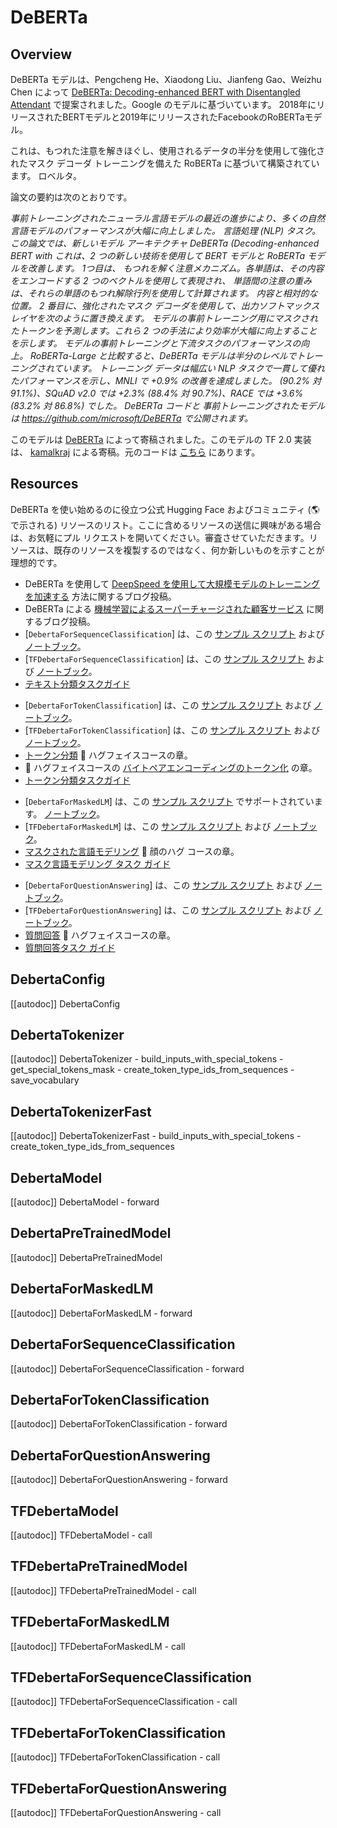 <!--Copyright 2020 The HuggingFace Team. All rights reserved.

Licensed under the Apache License, Version 2.0 (the "License"); you may not use this file except in compliance with
the License. You may obtain a copy of the License at

http://www.apache.org/licenses/LICENSE-2.0

Unless required by applicable law or agreed to in writing, software distributed under the License is distributed on
an "AS IS" BASIS, WITHOUT WARRANTIES OR CONDITIONS OF ANY KIND, either express or implied. See the License for the
specific language governing permissions and limitations under the License.

⚠️ Note that this file is in Markdown but contain specific syntax for our doc-builder (similar to MDX) that may not be
rendered properly in your Markdown viewer.

-->

# DeBERTa

## Overview

DeBERTa モデルは、Pengcheng He、Xiaodong Liu、Jianfeng Gao、Weizhu Chen によって [DeBERTa: Decoding-enhanced BERT with Disentangled Attendant](https://arxiv.org/abs/2006.03654) で提案されました。Google のモデルに基づいています。
2018年にリリースされたBERTモデルと2019年にリリースされたFacebookのRoBERTaモデル。

これは、もつれた注意を解きほぐし、使用されるデータの半分を使用して強化されたマスク デコーダ トレーニングを備えた RoBERTa に基づいて構築されています。
ロベルタ。

論文の要約は次のとおりです。

*事前トレーニングされたニューラル言語モデルの最近の進歩により、多くの自然言語モデルのパフォーマンスが大幅に向上しました。
言語処理 (NLP) タスク。この論文では、新しいモデル アーキテクチャ DeBERTa (Decoding-enhanced BERT with
これは、2 つの新しい技術を使用して BERT モデルと RoBERTa モデルを改善します。 1つ目は、
もつれを解く注意メカニズム。各単語は、その内容をエンコードする 2 つのベクトルを使用して表現され、
単語間の注意の重みは、それらの単語のもつれ解除行列を使用して計算されます。
内容と相対的な位置。 2 番目に、強化されたマスク デコーダを使用して、出力ソフトマックス レイヤを次のように置き換えます。
モデルの事前トレーニング用にマスクされたトークンを予測します。これら 2 つの手法により効率が大幅に向上することを示します。
モデルの事前トレーニングと下流タスクのパフォーマンスの向上。 RoBERTa-Large と比較すると、DeBERTa モデルは半分のレベルでトレーニングされています。
トレーニング データは幅広い NLP タスクで一貫して優れたパフォーマンスを示し、MNLI で +0.9% の改善を達成しました。
(90.2% 対 91.1%)、SQuAD v2.0 では +2.3% (88.4% 対 90.7%)、RACE では +3.6% (83.2% 対 86.8%) でした。 DeBERTa コードと
事前トレーニングされたモデルは https://github.com/microsoft/DeBERTa で公開されます。*


このモデルは [DeBERTa](https://huggingface.co/DeBERTa) によって寄稿されました。このモデルの TF 2.0 実装は、
[kamalkraj](https://huggingface.co/kamalkraj) による寄稿。元のコードは [こちら](https://github.com/microsoft/DeBERTa) にあります。

## Resources

DeBERTa を使い始めるのに役立つ公式 Hugging Face およびコミュニティ (🌎 で示される) リソースのリスト。ここに含めるリソースの送信に興味がある場合は、お気軽にプル リクエストを開いてください。審査させていただきます。リソースは、既存のリソースを複製するのではなく、何か新しいものを示すことが理想的です。

<PipelineTag pipeline="text-classification"/>

- DeBERTa を使用して [DeepSpeed を使用して大規模モデルのトレーニングを加速する](https://huggingface.co/blog/accelerate-deepspeed) 方法に関するブログ投稿。
- DeBERTa による [機械学習によるスーパーチャージされた顧客サービス](https://huggingface.co/blog/supercharge-customer-service-with-machine-learning) に関するブログ投稿。
- [`DebertaForSequenceClassification`] は、この [サンプル スクリプト](https://github.com/huggingface/transformers/tree/main/examples/pytorch/text-classification) および [ノートブック](https://colab.research.google.com/github/huggingface/notebooks/blob/main/examples/text_classification.ipynb)。
- [`TFDebertaForSequenceClassification`] は、この [サンプル スクリプト](https://github.com/huggingface/transformers/tree/main/examples/tensorflow/text-classification) および [ノートブック](https://colab.research.google.com/github/huggingface/notebooks/blob/main/examples/text_classification-tf.ipynb)。
- [テキスト分類タスクガイド](../tasks/sequence_classification)

<PipelineTag pipeline="token-classification" />

- [`DebertaForTokenClassification`] は、この [サンプル スクリプト](https://github.com/huggingface/transformers/tree/main/examples/pytorch/token-classification) および [ノートブック](https://colab.research.google.com/github/huggingface/notebooks/blob/main/examples/token_classification.ipynb)。
- [`TFDebertaForTokenClassification`] は、この [サンプル スクリプト](https://github.com/huggingface/transformers/tree/main/examples/tensorflow/token-classification) および [ノートブック](https://colab.research.google.com/github/huggingface/notebooks/blob/main/examples/token_classification-tf.ipynb)。
- [トークン分類](https://huggingface.co/course/chapter7/2?fw=pt) 🤗 ハグフェイスコースの章。
- 🤗 ハグフェイスコースの [バイトペアエンコーディングのトークン化](https://huggingface.co/course/chapter6/5?fw=pt) の章。
- [トークン分類タスクガイド](../tasks/token_classification)

<PipelineTag pipeline="fill-mask"/>

- [`DebertaForMaskedLM`] は、この [サンプル スクリプト](https://github.com/huggingface/transformers/tree/main/examples/pytorch/language-modeling#robertabertdistilbert-and-masked-language-modeling) でサポートされています。 [ノートブック](https://colab.research.google.com/github/huggingface/notebooks/blob/main/examples/language_modeling.ipynb)。
- [`TFDebertaForMaskedLM`] は、この [サンプル スクリプト](https://github.com/huggingface/transformers/tree/main/examples/tensorflow/lang-modeling#run_mlmpy) および [ノートブック](https://colab.research.google.com/github/huggingface/notebooks/blob/main/examples/language_modeling-tf.ipynb)。
- [マスクされた言語モデリング](https://huggingface.co/course/chapter7/3?fw=pt) 🤗 顔のハグ コースの章。
- [マスク言語モデリング タスク ガイド](../tasks/masked_language_modeling)

<PipelineTag pipeline="question-answering"/>

- [`DebertaForQuestionAnswering`] は、この [サンプル スクリプト](https://github.com/huggingface/transformers/tree/main/examples/pytorch/question-answering) および [ノートブック](https://colab.research.google.com/github/huggingface/notebooks/blob/main/examples/question_answering.ipynb)。
- [`TFDebertaForQuestionAnswering`] は、この [サンプル スクリプト](https://github.com/huggingface/transformers/tree/main/examples/tensorflow/question-answering) および [ノートブック](https://colab.research.google.com/github/huggingface/notebooks/blob/main/examples/question_answering-tf.ipynb)。
- [質問回答](https://huggingface.co/course/chapter7/7?fw=pt) 🤗 ハグフェイスコースの章。
- [質問回答タスク ガイド](../tasks/question_answering)

## DebertaConfig

[[autodoc]] DebertaConfig

## DebertaTokenizer

[[autodoc]] DebertaTokenizer
    - build_inputs_with_special_tokens
    - get_special_tokens_mask
    - create_token_type_ids_from_sequences
    - save_vocabulary

## DebertaTokenizerFast

[[autodoc]] DebertaTokenizerFast
    - build_inputs_with_special_tokens
    - create_token_type_ids_from_sequences

<frameworkcontent>
<pt>

## DebertaModel

[[autodoc]] DebertaModel
    - forward

## DebertaPreTrainedModel

[[autodoc]] DebertaPreTrainedModel

## DebertaForMaskedLM

[[autodoc]] DebertaForMaskedLM
    - forward

## DebertaForSequenceClassification

[[autodoc]] DebertaForSequenceClassification
    - forward

## DebertaForTokenClassification

[[autodoc]] DebertaForTokenClassification
    - forward

## DebertaForQuestionAnswering

[[autodoc]] DebertaForQuestionAnswering
    - forward

</pt>
<tf>

## TFDebertaModel

[[autodoc]] TFDebertaModel
    - call

## TFDebertaPreTrainedModel

[[autodoc]] TFDebertaPreTrainedModel
    - call

## TFDebertaForMaskedLM

[[autodoc]] TFDebertaForMaskedLM
    - call

## TFDebertaForSequenceClassification

[[autodoc]] TFDebertaForSequenceClassification
    - call

## TFDebertaForTokenClassification

[[autodoc]] TFDebertaForTokenClassification
    - call

## TFDebertaForQuestionAnswering

[[autodoc]] TFDebertaForQuestionAnswering
    - call

</tf>
</frameworkcontent>

